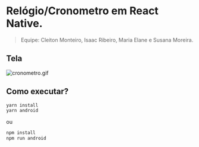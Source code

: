# Relógio/Cronometro em React Native.
> Equipe: Cleiton Monteiro, Isaac Ribeiro, Maria Elane e Susana Moreira.

## Tela
![cronometro.gif](https://ibb.co/s2jVWXp)

## Como executar?
```sh
yarn install
yarn android
```
ou 
```sh
npm install
npm run android
```
